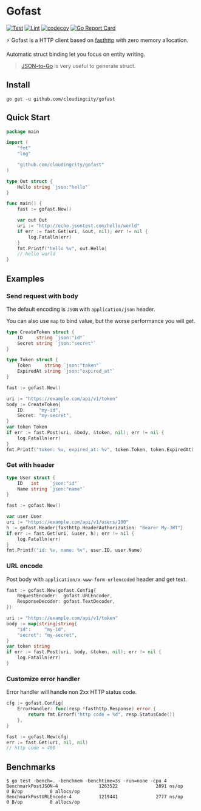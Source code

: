 # Gofast

[![Test](https://github.com/cloudingcity/gofast/workflows/Test/badge.svg)](https://github.com/cloudingcity/gofast/actions?query=workflow%3ATest)
[![Lint](https://github.com/cloudingcity/gofast/workflows/Lint/badge.svg)](https://github.com/cloudingcity/gofast/actions?query=workflow%3ALint)
[![codecov](https://codecov.io/gh/cloudingcity/gofast/branch/main/graph/badge.svg)](https://codecov.io/gh/cloudingcity/gofast)
[![Go Report Card](https://goreportcard.com/badge/github.com/cloudingcity/gofast)](https://goreportcard.com/report/github.com/cloudingcity/gofast)

⚡️ Gofast is a HTTP client based on [fasthttp](https://github.com/valyala/fasthttp) with zero memory allocation. 

Automatic struct binding let you focus on entity writing.

> [JSON-to-Go](https://mholt.github.io/json-to-go/) is very useful to generate struct.

## Install

```console
go get -u github.com/cloudingcity/gofast
```

## Quick Start

```go
package main

import (
	"fmt"
	"log"

	"github.com/cloudingcity/gofast"
)

type Out struct {
	Hello string `json:"hello"`
}

func main() {
	fast := gofast.New()

	var out Out
	uri := "http://echo.jsontest.com/hello/world"
	if err := fast.Get(uri, &out, nil); err != nil {
		log.Fatalln(err)
	}
	fmt.Printf("hello %v", out.Hello)
	// hello world
}
```

## Examples

### Send request with body

The default encoding is `JSON` with `application/json` header.

You can also use `map` to bind value, but the worse performance you will get. 
```go
type CreateToken struct {
    ID     string `json:"id"`
    Secret string `json:"secret"`
}

type Token struct {
    Token     string `json:"token"`
    ExpiredAt string `json:"expired_at"`
}

fast := gofast.New()

uri := "https://example.com/api/v1/token"
body := CreateToken{
    ID:     "my-id",
    Secret: "my-secret",
}
var token Token
if err := fast.Post(uri, &body, &token, nil); err != nil {
    log.Fatalln(err)
}
fmt.Printf("token: %v, expired_at: %v", token.Token, token.ExpiredAt)
```

### Get with header

```go
type User struct {
    ID   int    `json:"id"`
    Name string `json:"name"`
}

fast := gofast.New()

var user User
uri := "https://example.com/api/v1/users/100"
h := gofast.Header{fasthttp.HeaderAuthorization: "Bearer My-JWT"}
if err := fast.Get(uri, &user, h); err != nil {
    log.Fatalln(err)
}
fmt.Printf("id: %v, name: %v", user.ID, user.Name)
```

### URL encode

Post body with `application/x-www-form-urlencoded` header and get text.

```go
fast := gofast.New(gofast.Config{
    RequestEncoder:  gofast.URLEncoder,
    ResponseDecoder: gofast.TextDecoder,
})

uri := "https://example.com/api/v1/token"
body := map[string]string{
    "id":     "my-id",
    "secret": "my-secret",
}
var token string
if err := fast.Post(uri, body, &token, nil); err != nil {
    log.Fatalln(err)
}
```

### Customize error handler

Error handler will handle non 2xx HTTP status code.

```go
cfg := gofast.Config{
    ErrorHandler: func(resp *fasthttp.Response) error {
        return fmt.Errorf("http code = %d", resp.StatusCode())
    },
}

fast := gofast.New(cfg)
err := fast.Get(uri, nil, nil)
// http code = 400
```

## Benchmarks

```console
$ go test -bench=. -benchmem -benchtime=3s -run=none -cpu 4
BenchmarkPostJSON-4               1263522              2891 ns/op               0 B/op          0 allocs/op
BenchmarkPostURLEncode-4          1219441              2777 ns/op               0 B/op          0 allocs/op
```
